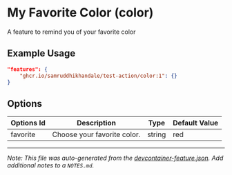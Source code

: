 
# My Favorite Color (color)

A feature to remind you of your favorite color

## Example Usage

```json
"features": {
    "ghcr.io/samruddhikhandale/test-action/color:1": {}
}
```

## Options

| Options Id | Description | Type | Default Value |
|-----|-----|-----|-----|
| favorite | Choose your favorite color. | string | red |



---

_Note: This file was auto-generated from the [devcontainer-feature.json](https://github.com/samruddhikhandale/test-action/blob/main/src/color/devcontainer-feature.json).  Add additional notes to a `NOTES.md`._
